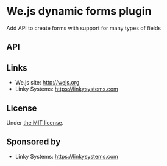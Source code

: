 # We.js dynamic forms plugin

Add API to create forms with support for many types of fields

## API

## Links

* We.js site: http://wejs.org
* Linky Systems: https://linkysystems.com 

## License

Under [the MIT license](https://github.com/wejs/we-core/blob/master/LICENSE.md).

## Sponsored by

- Linky Systems: https://linkysystems.com